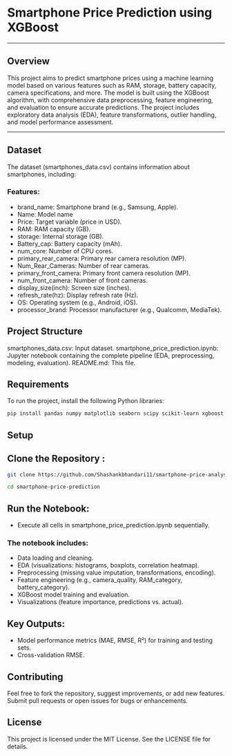 # Smartphone Price Prediction using XGBoost
---
## Overview
This project aims to predict smartphone prices using a machine learning model based on various features such as RAM, storage, battery capacity, camera specifications, and more. The model is built using the XGBoost algorithm, with comprehensive data preprocessing, feature engineering, and evaluation to ensure accurate predictions. The project includes exploratory data analysis (EDA), feature transformations, outlier handling, and model performance assessment.

---

## Dataset
The dataset (smartphones_data.csv) contains information about smartphones, including:
### Features:
- brand_name: Smartphone brand (e.g., Samsung, Apple).
- Name: Model name 
- Price: Target variable (price in USD).
- RAM: RAM capacity (GB).
- storage: Internal storage (GB).
- Battery_cap: Battery capacity (mAh).
- num_core: Number of CPU cores.
- primary_rear_camera: Primary rear camera resolution (MP).
- Num_Rear_Cameras: Number of rear cameras.
- primary_front_camera: Primary front camera resolution (MP).
- num_front_camera: Number of front cameras.
- display_size(inch): Screen size (inches).
- refresh_rate(hz): Display refresh rate (Hz).
- OS: Operating system (e.g., Android, iOS).
- processor_brand: Processor manufacturer (e.g., Qualcomm, MediaTek).

## Project Structure

smartphones_data.csv: Input dataset.
smartphone_price_prediction.ipynb: Jupyter notebook containing the complete pipeline (EDA, preprocessing, modeling, evaluation).
README.md: This file.

## Requirements
To run the project, install the following Python libraries:
```bash
pip install pandas numpy matplotlib seaborn scipy scikit-learn xgboost
```

## Setup

## Clone the Repository :
``` bash
git clone https://github.com/Shashankbhandari11/smartphone-price-analysis
```
``` bash
cd smartphone-price-prediction
```

## Run the Notebook:
- Execute all cells in smartphone_price_prediction.ipynb sequentially.
### The notebook includes:
- Data loading and cleaning.
- EDA (visualizations: histograms, boxplots, correlation heatmap).
- Preprocessing (missing value imputation, transformations, encoding).
- Feature engineering (e.g., camera_quality, RAM_category, battery_category).
- XGBoost model training and evaluation.
- Visualizations (feature importance, predictions vs. actual).

## Key Outputs:
- Model performance metrics (MAE, RMSE, R²) for training and testing sets.
- Cross-validation RMSE.

## Contributing
Feel free to fork the repository, suggest improvements, or add new features. 
Submit pull requests or open issues for bugs or enhancements.
## License
This project is licensed under the MIT License. See the LICENSE file for details.

